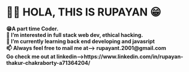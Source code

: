  <h1>👋😎 HOLA, THIS IS RUPAYAN 😁</h1>
 <b>
😁A part time Coder.<br>
👀 I’m interested in full stack web dev, ethical hacking.<br>
🌱 I’m currently learning back end developing and javasript<br>
📫 Always feel free to mail me at--> rupayant.2001@gmail.com<br>
Go check me out at linkedin-->https://www.linkedin.com/in/rupayan-thakur-chakraborty-a71364204/<br>
</b>
